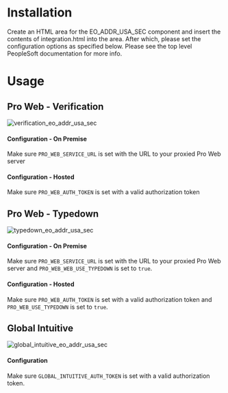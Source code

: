 # Installation
Create an HTML area for the EO_ADDR_USA_SEC component and insert the contents of integration.html
into the area. After which, please set the configuration options as specified below. Please see
the top level PeopleSoft documentation for more info. 

# Usage
## Pro Web - Verification
![verification_eo_addr_usa_sec](https://user-images.githubusercontent.com/5572859/72381231-0ce58300-36e5-11ea-98db-5e7365a97d85.gif)


#### Configuration - On Premise
Make sure `PRO_WEB_SERVICE_URL` is set with the URL to your proxied Pro Web server

#### Configuration - Hosted
Make sure `PRO_WEB_AUTH_TOKEN` is set with a valid authorization token

## Pro Web - Typedown
![typedown_eo_addr_usa_sec](https://user-images.githubusercontent.com/5572859/72381461-6c439300-36e5-11ea-8c1a-9e56e5fbc12d.gif)

#### Configuration - On Premise
Make sure `PRO_WEB_SERVICE_URL` is set with the URL to your proxied Pro Web server and
`PRO_WEB_WEB_USE_TYPEDOWN` is set to `true`.

#### Configuration - Hosted
Make sure `PRO_WEB_AUTH_TOKEN` is set with a valid authorization token and `PRO_WEB_USE_TYPEDOWN` is
set to `true`.

## Global Intuitive
![global_intuitive_eo_addr_usa_sec](https://user-images.githubusercontent.com/5572859/72381305-32728c80-36e5-11ea-9c5d-975eaf6b8644.gif)

#### Configuration
Make sure `GLOBAL_INTUITIVE_AUTH_TOKEN` is set with a valid authorization token.

